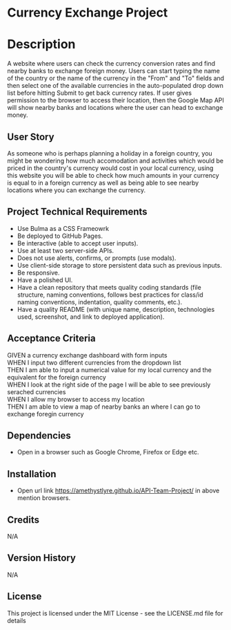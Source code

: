# Currency Exchange Project

# Description
A website where users can check the currency conversion rates and find nearby banks to exchange foreign money. Users can start typing the name of the country or the name of the currency in the "From" and "To" fields and then select one of the available currencies in the auto-populated drop down list before hitting Submit to get back currency rates.
If user gives permission to the browser to access their location, then the Google Map API will show nearby banks and locations where the user can head to exchange money.

## User Story
As someone who is perhaps planning a holiday in a foreign country, you might be wondering how much accomodation and activities which would be priced in the country's currency would cost in your local currency, using this website you will be able to check how much amounts in your currency is equal to in a foreign currency as well as being able to see nearby locations where you can exchange the currency.

## Project Technical Requirements
- Use Bulma as a CSS Frameowrk
- Be deployed to GitHub Pages.
- Be interactive (able to accept user inputs).
- Use at least two server-side APIs.
- Does not use alerts, confirms, or prompts (use modals).
- Use client-side storage to store persistent data such as previous inputs.
- Be responsive.
- Have a polished UI.
- Have a clean repository that meets quality coding standards (file structure, naming conventions, follows best practices for class/id naming conventions, indentation, quality comments, etc.).
- Have a quality README (with unique name, description, technologies used, screenshot, and link to deployed application).


## Acceptance Criteria
GIVEN a currency exchange dashboard with form inputs <br>
WHEN I input two different currencies from the dropdown list<br>
THEN I am able to input a numerical value for my local currency and the equivalent for the foreign currency<br>
WHEN I look at the right side of the page I will be able to see previously serached currencies <br>
WHEN I allow my browser to access my location <br>
THEN I am able to view a map of nearby banks an where I can go to exchange foregin currency<br>


## Dependencies

* Open in a browser such as Google Chrome, Firefox or Edge etc.

## Installation

* Open url link https://amethystlyre.github.io/API-Team-Project/ in above mention browsers.

## Credits
N/A

## Version History
N/A

## License

This project is licensed under the MIT License - see the LICENSE.md file for details